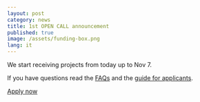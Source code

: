```yaml
---
layout: post
category: news
title: 1st OPEN CALL announcement
published: true
image: /assets/funding-box.png
lang: it
---
```

We start receiving projects from today up to Nov 7.

If you have questions read the <a href="/assets/opencall_faq.pdf">FAQs</a> and the <a href="/assets/applicants_guide.pdf">guide for applicants</a>.

<p class="text-center">
  <a href="http://www.fundingbox.com/impact/apply/" target="nueva" class="btn btn-primary">Apply now</a>
</p>
